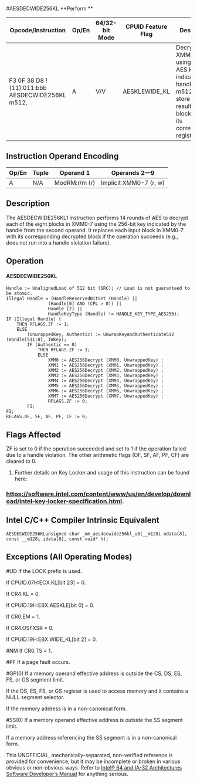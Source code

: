 #AESDECWIDE256KL
**Perform **

| Opcode/Instruction                                       | Op/En | 64/32-bit Mode | CPUID Feature Flag | Description                                                                                                                         |
| -------------------------------------------------------- | ----- | -------------- | ------------------ | ----------------------------------------------------------------------------------------------------------------------------------- |
| F3 0F 38 D8 !(11):011:bbb AESDECWIDE256KL m512, <XMM0-7> | A     | V/V            | AESKLEWIDE_KL      | Decrypt XMM0-7 using 256-bit AES key indicated by handle at m512 and store each resultant block back to its corresponding register. |

## Instruction Operand Encoding

| Op/En | Tuple | Operand 1     | Operands 2—9           |
| ----- | ----- | ------------- | ---------------------- |
| A     | N/A   | ModRM:r/m (r) | Implicit XMM0-7 (r, w) |

## Description

The AESDECWIDE256KL1 instruction performs 14 rounds of AES to decrypt each of the eight blocks in XMM0-7 using the 256-bit key indicated by the handle from the second operand. It replaces each input block in XMM0-7 with its corresponding decrypted block if the operation succeeds (e.g., does not run into a handle violation failure).

## Operation

#### AESDECWIDE256KL

```
Handle := UnalignedLoad of 512 bit (SRC); // Load is not guaranteed to be atomic.
Illegal Handle = (HandleReservedBitSet (Handle) ||
                (Handle[0] AND (CPL > 0)) ||
                Handle [2] ||
                HandleKeyType (Handle) != HANDLE_KEY_TYPE_AES256);
IF (Illegal Handle) {
    THEN RFLAGS.ZF := 1;
    ELSE
        (UnwrappedKey, Authentic) := UnwrapKeyAndAuthenticate512 (Handle[511:0], IWKey);
        IF (Authentic == 0)
            THEN RFLAGS.ZF := 1;
            ELSE
                XMM0 := AES256Decrypt (XMM0, UnwrappedKey) ;
                XMM1 := AES256Decrypt (XMM1, UnwrappedKey) ;
                XMM2 := AES256Decrypt (XMM2, UnwrappedKey) ;
                XMM3 := AES256Decrypt (XMM3, UnwrappedKey) ;
                XMM4 := AES256Decrypt (XMM4, UnwrappedKey) ;
                XMM5 := AES256Decrypt (XMM5, UnwrappedKey) ;
                XMM6 := AES256Decrypt (XMM6, UnwrappedKey) ;
                XMM7 := AES256Decrypt (XMM7, UnwrappedKey) ;
                RFLAGS.ZF := 0;
        FI;
FI;
RFLAGS.OF, SF, AF, PF, CF := 0;

```

## Flags Affected

ZF is set to 0 if the operation succeeded and set to 1 if the operation failed due to a handle violation. The other arithmetic flags (OF, SF, AF, PF, CF) are cleared to 0.

1. Further details on Key Locker and usage of this instruction can be found here:

### https://software.intel.com/content/www/us/en/develop/download/intel-key-locker-specification.html.

## Intel C/C++ Compiler Intrinsic Equivalent

```
AESDECWIDE256KLunsigned char _mm_aesdecwide256kl_u8(__m128i odata[8], const __m128i idata[8], const void* h);

```

## Exceptions (All Operating Modes)

#​​​UD If the LOCK prefix is used.

If CPUID.07H:ECX.KL[bit 23] = 0.

If CR4.KL = 0.

If CPUID.19H:EBX.AESKLE[bit 0] = 0.

If CR0.EM = 1.

If CR4.OSFXSR = 0.

If CPUID.19H:EBX.WIDE_KL[bit 2] = 0.

#​NM If CR0.TS = 1.

#​PF If a page fault occurs.

#​​​​GP(0) If a memory operand effective address is outside the CS, DS, ES, FS, or GS segment limit.

If the DS, ES, FS, or GS register is used to access memory and it contains a NULL segment selector.

If the memory address is in a non-canonical form.

#​​​​​SS(0) If a memory operand effective address is outside the SS segment limit.

If a memory address referencing the SS segment is in a non-canonical form.

This UNOFFICIAL, mechanically-separated, non-verified reference is provided for convenience, but it may be
incomplete or broken in various obvious or non-obvious
ways. Refer to [Intel® 64 and IA-32 Architectures Software Developer’s Manual](https://software.intel.com/en-us/download/intel-64-and-ia-32-architectures-sdm-combined-volumes-1-2a-2b-2c-2d-3a-3b-3c-3d-and-4) for anything serious.
